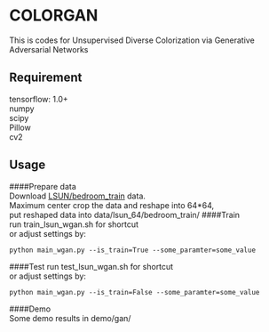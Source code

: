 # COLORGAN
This is codes for Unsupervised Diverse Colorization via Generative Adversarial Networks

## Requirement
tensorflow: 1.0+  
numpy  
scipy  
Pillow  
cv2  

## Usage
####Prepare data  
Download [LSUN/bedroom_train](http://lsun.cs.princeton.edu) data.  
Maximum center crop the data and reshape into 64*64,  
put reshaped data into data/lsun_64/bedroom_train/
####Train  
run train_lsun_wgan.sh for shortcut  
or adjust settings by:
```
python main_wgan.py --is_train=True --some_paramter=some_value
```
####Test
run test_lsun_wgan.sh for shortcut  
or adjust settings by:
```
python main_wgan.py --is_train=False --some_paramter=some_value
```
####Demo  
Some demo results in demo/gan/

